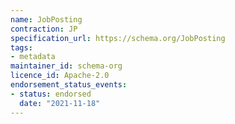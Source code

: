 ```yaml
---
name: JobPosting
contraction: JP
specification_url: https://schema.org/JobPosting
tags:
- metadata
maintainer_id: schema-org
licence_id: Apache-2.0
endorsement_status_events:
- status: endorsed
  date: "2021-11-18"
---
```

